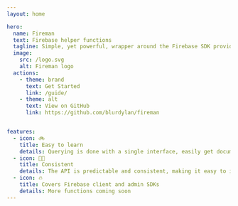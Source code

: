 ```yaml
---
layout: home

hero:
  name: Fireman
  text: Firebase helper functions
  tagline: Simple, yet powerful, wrapper around the Firebase SDK providing consistent & comprehensive helper functions.
  image:
    src: /logo.svg
    alt: Fireman logo
  actions:
    - theme: brand
      text: Get Started
      link: /guide/
    - theme: alt
      text: View on GitHub
      link: https://github.com/blurdylan/fireman


features:
  - icon: 🚲
    title: Easy to learn
    details: Querying is done with a single interface, easily get documents from your firestore instance.
  - icon: 🧑‍🚒
    title: Consistent
    details: The API is predictable and consistent, making it easy to integrate in your app.
  - icon: 🔥
    title: Covers Firebase client and admin SDKs
    details: More functions coming soon
---
```


